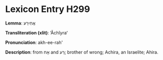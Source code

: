 # Lexicon Entry H299

**Lemma**: אֲחִירַע

**Transliteration (xlit)**: ʼĂchîyraʻ

**Pronunciation**: akh-ee-rah'

**Description**:
from אָח and רַע; brother of wrong; Achira, an Israelite; Ahira.
